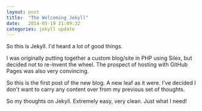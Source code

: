 ```yaml
---
layout: post
title:  "The Welcoming Jekyll"
date:   2014-05-19 21:09:32
categories: jekyll update
---
```


So this is Jekyll. I'd heard a lot of good things.

I was originally putting together a custom blog/site in PHP using Silex, 
but decided not to re-invent the wheel. The prospect of hosting with GitHub Pages was also very 
convincing.

So this is the first post of the new blog. A new leaf as it were. 
I've decided I don't want to carry any content over from my previous set of thoughts.

So my thoughts on Jekyll. Extremely easy, very clean. Just what I need!